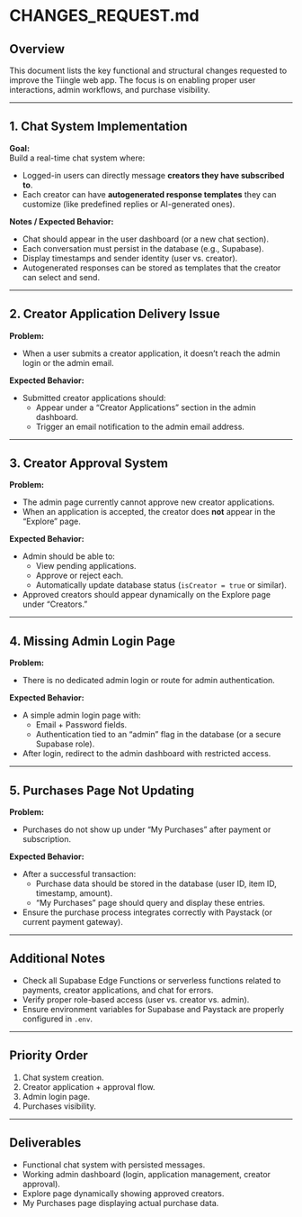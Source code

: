 # CHANGES_REQUEST.md

## Overview
This document lists the key functional and structural changes requested to improve the Tiingle web app. The focus is on enabling proper user interactions, admin workflows, and purchase visibility.

---

## 1. Chat System Implementation
**Goal:**  
Build a real-time chat system where:
- Logged-in users can directly message **creators they have subscribed to**.
- Each creator can have **autogenerated response templates** they can customize (like predefined replies or AI-generated ones).

**Notes / Expected Behavior:**
- Chat should appear in the user dashboard (or a new chat section).
- Each conversation must persist in the database (e.g., Supabase).
- Display timestamps and sender identity (user vs. creator).
- Autogenerated responses can be stored as templates that the creator can select and send.

---

## 2. Creator Application Delivery Issue
**Problem:**  
- When a user submits a creator application, it doesn’t reach the admin login or the admin email.

**Expected Behavior:**
- Submitted creator applications should:
  - Appear under a “Creator Applications” section in the admin dashboard.
  - Trigger an email notification to the admin email address.

---

## 3. Creator Approval System
**Problem:**  
- The admin page currently cannot approve new creator applications.  
- When an application is accepted, the creator does **not** appear in the “Explore” page.

**Expected Behavior:**
- Admin should be able to:
  - View pending applications.
  - Approve or reject each.
  - Automatically update database status (`isCreator = true` or similar).
- Approved creators should appear dynamically on the Explore page under “Creators.”

---

## 4. Missing Admin Login Page
**Problem:**  
- There is no dedicated admin login or route for admin authentication.

**Expected Behavior:**
- A simple admin login page with:
  - Email + Password fields.
  - Authentication tied to an “admin” flag in the database (or a secure Supabase role).
- After login, redirect to the admin dashboard with restricted access.

---

## 5. Purchases Page Not Updating
**Problem:**  
- Purchases do not show up under “My Purchases” after payment or subscription.

**Expected Behavior:**
- After a successful transaction:
  - Purchase data should be stored in the database (user ID, item ID, timestamp, amount).
  - “My Purchases” page should query and display these entries.
- Ensure the purchase process integrates correctly with Paystack (or current payment gateway).

---

## Additional Notes
- Check all Supabase Edge Functions or serverless functions related to payments, creator applications, and chat for errors.
- Verify proper role-based access (user vs. creator vs. admin).
- Ensure environment variables for Supabase and Paystack are properly configured in `.env`.

---

## Priority Order
1. Chat system creation.
2. Creator application + approval flow.
3. Admin login page.
4. Purchases visibility.

---

## Deliverables
- Functional chat system with persisted messages.
- Working admin dashboard (login, application management, creator approval).
- Explore page dynamically showing approved creators.
- My Purchases page displaying actual purchase data.
